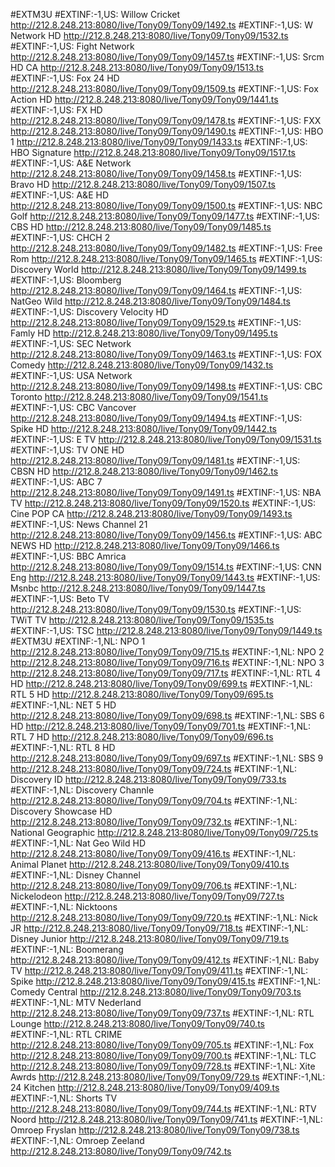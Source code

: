 #EXTM3U
#EXTINF:-1,US: Willow Cricket
http://212.8.248.213:8080/live/Tony09/Tony09/1492.ts
#EXTINF:-1,US: W Network HD
http://212.8.248.213:8080/live/Tony09/Tony09/1532.ts
#EXTINF:-1,US: Fight Network
http://212.8.248.213:8080/live/Tony09/Tony09/1457.ts
#EXTINF:-1,US: Srcm HD CA
http://212.8.248.213:8080/live/Tony09/Tony09/1513.ts
#EXTINF:-1,US: Fox 24 HD
http://212.8.248.213:8080/live/Tony09/Tony09/1509.ts
#EXTINF:-1,US: Fox Action HD
http://212.8.248.213:8080/live/Tony09/Tony09/1441.ts
#EXTINF:-1,US: FX HD
http://212.8.248.213:8080/live/Tony09/Tony09/1478.ts
#EXTINF:-1,US: FXX
http://212.8.248.213:8080/live/Tony09/Tony09/1490.ts
#EXTINF:-1,US: HBO 1
http://212.8.248.213:8080/live/Tony09/Tony09/1433.ts
#EXTINF:-1,US: HBO Signature
http://212.8.248.213:8080/live/Tony09/Tony09/1517.ts
#EXTINF:-1,US: A&E Network
http://212.8.248.213:8080/live/Tony09/Tony09/1458.ts
#EXTINF:-1,US: Bravo HD
http://212.8.248.213:8080/live/Tony09/Tony09/1507.ts
#EXTINF:-1,US: A&E HD
http://212.8.248.213:8080/live/Tony09/Tony09/1500.ts
#EXTINF:-1,US: NBC Golf
http://212.8.248.213:8080/live/Tony09/Tony09/1477.ts
#EXTINF:-1,US: CBS HD
http://212.8.248.213:8080/live/Tony09/Tony09/1485.ts
#EXTINF:-1,US: CHCH 2
http://212.8.248.213:8080/live/Tony09/Tony09/1482.ts
#EXTINF:-1,US: Free Rom
http://212.8.248.213:8080/live/Tony09/Tony09/1465.ts
#EXTINF:-1,US: Discovery World
http://212.8.248.213:8080/live/Tony09/Tony09/1499.ts
#EXTINF:-1,US: Bloomberg
http://212.8.248.213:8080/live/Tony09/Tony09/1464.ts
#EXTINF:-1,US: NatGeo Wild
http://212.8.248.213:8080/live/Tony09/Tony09/1484.ts
#EXTINF:-1,US: Discovery Velocity HD
http://212.8.248.213:8080/live/Tony09/Tony09/1529.ts
#EXTINF:-1,US: Famly HD
http://212.8.248.213:8080/live/Tony09/Tony09/1495.ts
#EXTINF:-1,US: SEC Network
http://212.8.248.213:8080/live/Tony09/Tony09/1463.ts
#EXTINF:-1,US: FOX Comedy
http://212.8.248.213:8080/live/Tony09/Tony09/1432.ts
#EXTINF:-1,US: USA Network
http://212.8.248.213:8080/live/Tony09/Tony09/1498.ts
#EXTINF:-1,US: CBC Toronto
http://212.8.248.213:8080/live/Tony09/Tony09/1541.ts
#EXTINF:-1,US: CBC Vancover
http://212.8.248.213:8080/live/Tony09/Tony09/1494.ts
#EXTINF:-1,US: Spike HD
http://212.8.248.213:8080/live/Tony09/Tony09/1442.ts
#EXTINF:-1,US: E TV
http://212.8.248.213:8080/live/Tony09/Tony09/1531.ts
#EXTINF:-1,US: TV ONE HD
http://212.8.248.213:8080/live/Tony09/Tony09/1481.ts
#EXTINF:-1,US: CBSN HD
http://212.8.248.213:8080/live/Tony09/Tony09/1462.ts
#EXTINF:-1,US: ABC 7
http://212.8.248.213:8080/live/Tony09/Tony09/1491.ts
#EXTINF:-1,US: NBA TV
http://212.8.248.213:8080/live/Tony09/Tony09/1520.ts
#EXTINF:-1,US: Cine POP CA
http://212.8.248.213:8080/live/Tony09/Tony09/1493.ts
#EXTINF:-1,US: News Channel 21
http://212.8.248.213:8080/live/Tony09/Tony09/1456.ts
#EXTINF:-1,US: ABC NEWS HD
http://212.8.248.213:8080/live/Tony09/Tony09/1466.ts
#EXTINF:-1,US: BBC Amrica
http://212.8.248.213:8080/live/Tony09/Tony09/1514.ts
#EXTINF:-1,US: CNN Eng
http://212.8.248.213:8080/live/Tony09/Tony09/1443.ts
#EXTINF:-1,US: Msnbc
http://212.8.248.213:8080/live/Tony09/Tony09/1447.ts
#EXTINF:-1,US: Beto TV
http://212.8.248.213:8080/live/Tony09/Tony09/1530.ts
#EXTINF:-1,US: TWiT TV
http://212.8.248.213:8080/live/Tony09/Tony09/1535.ts
#EXTINF:-1,US: TSC
http://212.8.248.213:8080/live/Tony09/Tony09/1449.ts
#EXTM3U
#EXTINF:-1,NL: NPO 1
http://212.8.248.213:8080/live/Tony09/Tony09/715.ts
#EXTINF:-1,NL: NPO 2
http://212.8.248.213:8080/live/Tony09/Tony09/716.ts
#EXTINF:-1,NL: NPO 3
http://212.8.248.213:8080/live/Tony09/Tony09/717.ts
#EXTINF:-1,NL: RTL 4 HD
http://212.8.248.213:8080/live/Tony09/Tony09/699.ts
#EXTINF:-1,NL: RTL 5 HD
http://212.8.248.213:8080/live/Tony09/Tony09/695.ts
#EXTINF:-1,NL: NET 5 HD
http://212.8.248.213:8080/live/Tony09/Tony09/698.ts
#EXTINF:-1,NL: SBS 6 HD
http://212.8.248.213:8080/live/Tony09/Tony09/701.ts
#EXTINF:-1,NL: RTL 7 HD
http://212.8.248.213:8080/live/Tony09/Tony09/696.ts
#EXTINF:-1,NL: RTL 8 HD
http://212.8.248.213:8080/live/Tony09/Tony09/697.ts
#EXTINF:-1,NL: SBS 9
http://212.8.248.213:8080/live/Tony09/Tony09/724.ts
#EXTINF:-1,NL: Discovery ID
http://212.8.248.213:8080/live/Tony09/Tony09/733.ts
#EXTINF:-1,NL: Discovery Channle
http://212.8.248.213:8080/live/Tony09/Tony09/704.ts
#EXTINF:-1,NL: Discovery Showcase HD
http://212.8.248.213:8080/live/Tony09/Tony09/732.ts
#EXTINF:-1,NL: National Geographic
http://212.8.248.213:8080/live/Tony09/Tony09/725.ts
#EXTINF:-1,NL: Nat Geo Wild HD
http://212.8.248.213:8080/live/Tony09/Tony09/416.ts
#EXTINF:-1,NL: Animal Planet
http://212.8.248.213:8080/live/Tony09/Tony09/410.ts
#EXTINF:-1,NL: Disney Channel
http://212.8.248.213:8080/live/Tony09/Tony09/706.ts
#EXTINF:-1,NL: Nickelodeon
http://212.8.248.213:8080/live/Tony09/Tony09/727.ts
#EXTINF:-1,NL: Nicktoons
http://212.8.248.213:8080/live/Tony09/Tony09/720.ts
#EXTINF:-1,NL: Nick JR
http://212.8.248.213:8080/live/Tony09/Tony09/718.ts
#EXTINF:-1,NL: Disney Junior
http://212.8.248.213:8080/live/Tony09/Tony09/719.ts
#EXTINF:-1,NL: Boomerang
http://212.8.248.213:8080/live/Tony09/Tony09/412.ts
#EXTINF:-1,NL: Baby TV
http://212.8.248.213:8080/live/Tony09/Tony09/411.ts
#EXTINF:-1,NL: Spike
http://212.8.248.213:8080/live/Tony09/Tony09/415.ts
#EXTINF:-1,NL: Comedy Central
http://212.8.248.213:8080/live/Tony09/Tony09/703.ts
#EXTINF:-1,NL: MTV Nederland
http://212.8.248.213:8080/live/Tony09/Tony09/737.ts
#EXTINF:-1,NL: RTL Lounge
http://212.8.248.213:8080/live/Tony09/Tony09/740.ts
#EXTINF:-1,NL: RTL CRIME
http://212.8.248.213:8080/live/Tony09/Tony09/705.ts
#EXTINF:-1,NL: Fox
http://212.8.248.213:8080/live/Tony09/Tony09/700.ts
#EXTINF:-1,NL: TLC
http://212.8.248.213:8080/live/Tony09/Tony09/728.ts
#EXTINF:-1,NL: Xite Awrds
http://212.8.248.213:8080/live/Tony09/Tony09/729.ts
#EXTINF:-1,NL: 24 Kitchen
http://212.8.248.213:8080/live/Tony09/Tony09/409.ts
#EXTINF:-1,NL: Shorts TV
http://212.8.248.213:8080/live/Tony09/Tony09/744.ts
#EXTINF:-1,NL: RTV Noord
http://212.8.248.213:8080/live/Tony09/Tony09/741.ts
#EXTINF:-1,NL: Omroep Fryslan
http://212.8.248.213:8080/live/Tony09/Tony09/738.ts
#EXTINF:-1,NL: Omroep Zeeland
http://212.8.248.213:8080/live/Tony09/Tony09/742.ts
